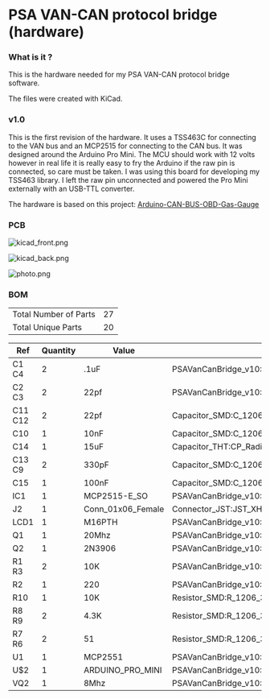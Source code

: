 # PSA VAN-CAN protocol bridge (hardware)

### What is it ?
This is the hardware needed for my PSA VAN-CAN protocol bridge software.

The files were created with KiCad. 

### v1.0

This is the first revision of the hardware. It uses a TSS463C for connecting to the VAN bus and an MCP2515 for connecting to the CAN bus. It was designed around the Arduino Pro Mini.
The MCU should work with 12 volts however in real life it is really easy to fry the Arduino if the raw pin is connected, so care must be taken. I was using this board for developing my TSS463 library. I left the raw pin unconnected and powered the Pro Mini externally with an USB-TTL converter.

The hardware is based on this project: [Arduino-CAN-BUS-OBD-Gas-Gauge][arduino_can_obd_scheme]

### PCB

![kicad_front.png](https://github.com/morcibacsi/PSAVanCanBridgeHW/raw/v1.0/images/kicad_front.png)

![kicad_back.png](https://github.com/morcibacsi/PSAVanCanBridgeHW/raw/v1.0/images/kicad_back.png)

![photo.png](https://github.com/morcibacsi/PSAVanCanBridgeHW/raw/v1.0/images/photo.jpg)

### BOM


| | |
|-|-|
|Total Number of Parts    |    27|
|Total Unique Parts    |    20|

|    Ref    |    Quantity    |    Value    |Footprint    |
|-|-|-|-|
|    C1 C4     |    2    |    .1uF    |PSAVanCanBridge_v10:CAP-PTH-SMALL-KIT    |
|    C2 C3     |    2    |    22pf    |PSAVanCanBridge_v10:CAP-PTH-SMALL-KIT    |
|    C11 C12     |    2    |    22pf    |Capacitor_SMD:C_1206_3216Metric_Pad1.42x1.75mm_HandSolder    |
|    C10     |    1    |    10nF    |Capacitor_SMD:C_1206_3216Metric_Pad1.42x1.75mm_HandSolder    |
|    C14     |    1    |    15uF    |Capacitor_THT:CP_Radial_D8.0mm_P2.50mm    |
|    C13 C9     |    2    |    330pF    |Capacitor_SMD:C_1206_3216Metric_Pad1.42x1.75mm_HandSolder    |
|    C15     |    1    |    100nF    |Capacitor_SMD:C_1206_3216Metric_Pad1.42x1.75mm_HandSolder    |
|    IC1     |    1    |    MCP2515-E_SO    |PSAVanCanBridge_v10:SO18L    |
|    J2     |    1    |    Conn_01x06_Female    |Connector_JST:JST_XH_S06B-XH-A-1_1x06_P2.50mm_Horizontal    |
|    LCD1     |    1    |    M16PTH    |PSAVanCanBridge_v10:1X16    |
|    Q1     |    1    |    20Mhz    |PSAVanCanBridge_v10:QS    |
|    Q2     |    1    |    2N3906    |PSAVanCanBridge_v10:TO92    |
|    R1 R3     |    2    |    10K    |PSAVanCanBridge_v10:AXIAL-0.3-KIT    |
|    R2     |    1    |    220    |PSAVanCanBridge_v10:AXIAL-0.3-KIT    |
|    R10     |    1    |    10K    |Resistor_SMD:R_1206_3216Metric_Pad1.42x1.75mm_HandSolder    |
|    R8 R9     |    2    |    4.3K    |Resistor_SMD:R_1206_3216Metric_Pad1.42x1.75mm_HandSolder    |
|    R7 R6     |    2    |    51    |Resistor_SMD:R_1206_3216Metric_Pad1.42x1.75mm_HandSolder    |
|    U1     |    1    |    MCP2551    |PSAVanCanBridge_v10:SO08    |
|    U$2     |    1    |    ARDUINO_PRO_MINI    |PSAVanCanBridge_v10:ARDUINO_PRO_MINI    |
|    VQ2     |    1    |    8Mhz    |PSAVanCanBridge_v10:QS    |


[arduino_can_obd_scheme]: http://web.archive.org/web/20180225084958/http://www.openhardwarehub.com/projects/40-Arduino-CAN-BUS-OBD-Gas-Gauge#!prettyPhoto
